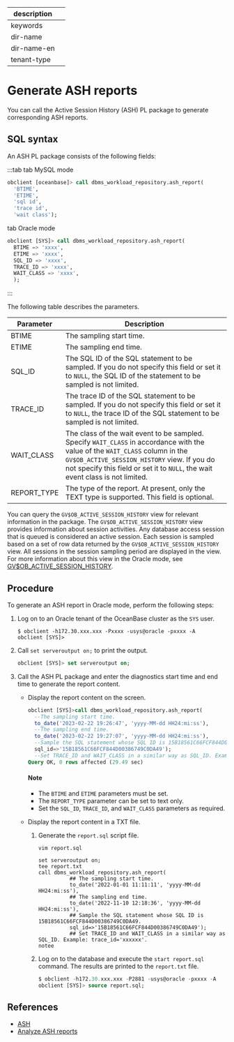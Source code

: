 |description||
|---|---|
|keywords||
|dir-name||
|dir-name-en||
|tenant-type||

# Generate ASH reports

You can call the Active Session History (ASH) PL package to generate corresponding ASH reports.

## SQL syntax

An ASH PL package consists of the following fields:

:::tab
tab MySQL mode

```sql
obclient [oceanbase]> call dbms_workload_repository.ash_report(
  'BTIME',
  'ETIME',
  'sql id',
  'trace id',
  'wait class');
```

tab Oracle mode

```sql
obclient [SYS]> call dbms_workload_repository.ash_report(     
  BTIME => 'xxxx',
  ETIME => 'xxxx',  
  SQL_ID => 'xxxx',
  TRACE_ID => 'xxxx',
  WAIT_CLASS => 'xxxx',
  );
```

:::

The following table describes the parameters.

| **Parameter** | **Description** |
| --- | --- |
| BTIME | The sampling start time.  |
| ETIME | The sampling end time.  |
| SQL_ID | The SQL ID of the SQL statement to be sampled. If you do not specify this field or set it to `NULL`, the SQL ID of the statement to be sampled is not limited.  |
| TRACE_ID | The trace ID of the SQL statement to be sampled. If you do not specify this field or set it to `NULL`, the trace ID of the SQL statement to be sampled is not limited.  |
| WAIT_CLASS | The class of the wait event to be sampled. Specify `WAIT_CLASS` in accordance with the value of the `WAIT_CLASS` column in the `GV$OB_ACTIVE_SESSION_HISTORY` view. If you do not specify this field or set it to `NULL`, the wait event class is not limited.  |
| REPORT_TYPE | The type of the report. At present, only the TEXT type is supported. This field is optional.  |

You can query the `GV$OB_ACTIVE_SESSION_HISTORY` view for relevant information in the package. The `GV$OB_ACTIVE_SESSION_HISTORY` view provides information about session activities. Any database access session that is queued is considered an active session. Each session is sampled based on a set of row data returned by the `GV$OB_ACTIVE_SESSION_HISTORY` view. All sessions in the session sampling period are displayed in the view.
For more information about this view in the Oracle mode, see [GV$OB_ACTIVE_SESSION_HISTORY](../../../700.system-views/500.system-view-of-oracle-mode/300.performance-view-of-oracle-mode/8900.gv-active_session_history-of-oracle-mode.md).

## Procedure

To generate an ASH report in Oracle mode, perform the following steps:

1. Log on to an Oracle tenant of the OceanBase cluster as the `SYS` user.

   ```shell
   $ obclient -h172.30.xxx.xxx -Pxxxx -usys@oracle -pxxxx -A
   obclient [SYS]>
   ```

2. Call `set serveroutput on;` to print the output.

   ```sql
   obclient [SYS]> set serveroutput on;
   ```

3. Call the ASH PL package and enter the diagnostics start time and end time to generate the report content.

   - Display the report content on the screen.

      ```sql
      obclient [SYS]>call dbms_workload_repository.ash_report(     
        --The sampling start time.
        to_date('2023-02-22 19:26:47', 'yyyy-MM-dd HH24:mi:ss'),
        --The sampling end time.
        to_date('2023-02-22 19:27:07', 'yyyy-MM-dd HH24:mi:ss'),
        --Sample the SQL statement whose SQL ID is 15B18561C66FCF844D00386749C0DA49.
        sql_id=>'15B18561C66FCF844D00386749C0DA49');
        --Set TRACE_ID and WAIT_CLASS in a similar way as SQL_ID. Example: trace_id='xxxxxx'.
      Query OK, 0 rows affected (29.49 sec)
      ```

      <main id="notice" type='explain'>
        <h4>Note</h4>
        <ul>
        <li>The <code>BTIME</code> and <code>ETIME</code> parameters must be set. </li>
        <li>The <code>REPORT_TYPE</code> parameter can be set to text only. </li>
        <li>Set the <code>SQL_ID</code>, <code>TRACE_ID</code>, and <code>WAIT_CLASS</code> parameters as required. </li>
        </ul>
      </main>

   - Display the report content in a TXT file.

      1. Generate the `report.sql` script file.

         ```shell
         vim report.sql
         ```

         ```shell
         set serveroutput on;
         tee report.txt
         call dbms_workload_repository.ash_report(
                   ## The sampling start time.
                   to_date('2022-01-01 11:11:11', 'yyyy-MM-dd HH24:mi:ss'),
                   ## The sampling end time.
                   to_date('2022-11-10 12:18:36', 'yyyy-MM-dd HH24:mi:ss'),
                   ## Sample the SQL statement whose SQL ID is 15B18561C66FCF844D00386749C0DA49.
                   sql_id=>'15B18561C66FCF844D00386749C0DA49');
                   ## Set TRACE_ID and WAIT_CLASS in a similar way as SQL_ID. Example: trace_id='xxxxxx'.
         notee
         ```

      2. Log on to the database and execute the `start report.sql` command. The results are printed to the `report.txt` file.

         ```sql
         $ obclient -h172.30.xxx.xxx -P2881 -usys@oracle -pxxxx -A
         obclient [SYS]> source report.sql;
         ```

## References

- [ASH](../500.ash-report-diagnosis/100.ash-introduction.md)
- [Analyze ASH reports](../500.ash-report-diagnosis/300.analyze-ash-report.md)
